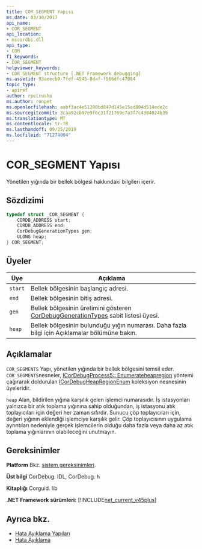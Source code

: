 ```yaml
---
title: COR_SEGMENT Yapısı
ms.date: 03/30/2017
api_name:
- COR_SEGMENT
api_location:
- mscordbi.dll
api_type:
- COM
f1_keywords:
- COR_SEGMENT
helpviewer_keywords:
- COR_SEGMENT structure [.NET Framework debugging]
ms.assetid: 93aeecb9-7fef-4545-8daf-f566dfc47084
topic_type:
- apiref
author: rpetrusha
ms.author: ronpet
ms.openlocfilehash: aabf3ac4e51280bd847d145e15ad804d514ede2c
ms.sourcegitcommit: 3caa92cb97e9f6c31f21769c7a3f7c4304024b39
ms.translationtype: MT
ms.contentlocale: tr-TR
ms.lasthandoff: 09/25/2019
ms.locfileid: "71274004"
---
```

# <a name="cor_segment-structure"></a>COR_SEGMENT Yapısı
Yönetilen yığında bir bellek bölgesi hakkındaki bilgileri içerir.  
  
## <a name="syntax"></a>Sözdizimi  
  
```cpp  
typedef struct _COR_SEGMENT {  
    CORDB_ADDRESS start;            
    CORDB_ADDRESS end;              
    CorDebugGenerationTypes gen;    
    ULONG heap;                     
} COR_SEGMENT;  
```  
  
## <a name="members"></a>Üyeler  
  
|Üye|Açıklama|  
|------------|-----------------|  
|`start`|Bellek bölgesinin başlangıç adresi.|  
|`end`|Bellek bölgesinin bitiş adresi.|  
|`gen`|Bellek bölgesinin üretimini gösteren [CorDebugGenerationTypes](cordebuggenerationtypes-enumeration.md) sabit listesi üyesi.|  
|`heap`|Bellek bölgesinin bulunduğu yığın numarası. Daha fazla bilgi için Açıklamalar bölümüne bakın.|  
  
## <a name="remarks"></a>Açıklamalar  
 `COR_SEGMENTS` Yapı, yönetilen yığında bir bellek bölgesini temsil eder.  `COR_SEGMENTS`nesneler, [ICorDebugProcess5:: Enumerateheapregion](icordebugprocess5-enumerateheapregions-method.md) yöntemi çağırarak doldurulan [ICorDebugHeapRegionEnum](icordebugheapsegmentenum-interface.md) koleksiyon nesnesinin üyeleridir.  
  
 `heap` Alan, bildirilen yığına karşılık gelen işlemci numarasıdır. İş istasyonları yalnızca bir atık toplama yığınına sahip olduğundan, iş istasyonu atık toplayıcıları için değeri her zaman sıfırdır. Sunucu çöp toplayıcıları için, değeri yığının eklendiği işlemciye karşılık gelir. Çöp toplayıcısının uygulama ayrıntıları nedeniyle gerçek işlemcilerin olduğu daha fazla veya daha az atık toplama yığınlarının olabileceğini unutmayın.  
  
## <a name="requirements"></a>Gereksinimler  
 **Platform** Bkz. [sistem gereksinimleri](../../get-started/system-requirements.md).  
  
 **Üst bilgi** CorDebug. IDL, CorDebug. h  
  
 **Kitaplığı** Corguid. lib  
  
 **.NET Framework sürümleri:** [!INCLUDE[net_current_v45plus](../../../../includes/net-current-v45plus-md.md)]  
  
## <a name="see-also"></a>Ayrıca bkz.

- [Hata Ayıklama Yapıları](debugging-structures.md)
- [Hata Ayıklama](index.md)
